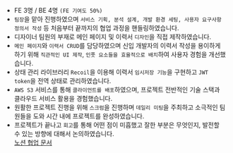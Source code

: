- FE 3명 / BE 4명 `(FE 기여도 50%)`
- `팀장`을 맡아 진행하였으며 `서비스 기획, 분석 설계, 개발 환경 세팅, 사용자 요구사항 정의서 작성` 등 처음부터 끝까지의 협업 과정을 핸들링하였습니다.
- 디자이너 팀원의 부재로 메인 페이지 및 이력서 `디자인`을 직접 제작하였습니다.
- `메인 페이지`와 `이력서 CRUD`를 담당하였으며 신입 개발자의 이력서 작성을 용이하게 하기 위해 `직관적인 UI 제작`, `인풋 요소들을 효율적으로 배치`하여 사용자 경험을 개선했습니다.
- 상태 관리 라이브러리 `Recoil`을 이용해 이력서 `임시저장 기능`을 구현하고 `JWT token`을 전역 상태로 관리하였습니다.
- `AWS S3` 서비스를 통해 `클라이언트를 배포`하였으며, 프로젝트 전반적인 기술 스택과 클라우드 서비스 활용을 경험했습니다.
- 원활한 프로젝트 진행을 위해 `스크럼`을 진행하며 `데일리 미팅`을 주최하고 소극적인 팀원들을 도와 시간 내에 프로젝트를 완성하였습니다.
- 프로젝트가 끝나고 `회고`를 통해 어떤 점이 미흡했고 잘한 부분은 무엇인지, 발전할 수 있는 방향에 대해서 논의하였습니다.  
  [노션 협업 문서](https://www.notion.so/codestates/457a573575524482a4602be19d0a4886)

